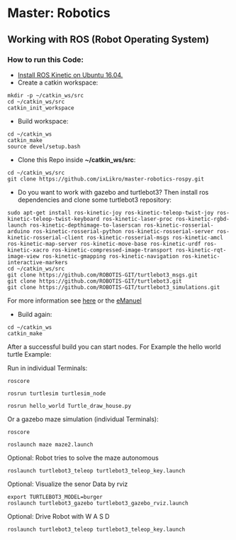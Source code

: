 # Master: Robotics
## Working with ROS (Robot Operating System)


### How to run this Code:
- [Install ROS Kinetic on Ubuntu 16.04.](http://wiki.ros.org/kinetic/Installation/Ubuntu)
- Create a catkin workspace:
```
mkdir -p ~/catkin_ws/src
cd ~/catkin_ws/src
catkin_init_workspace
```
- Build workspace:
```
cd ~/catkin_ws
catkin_make
source devel/setup.bash
```
- Clone this Repo inside **~/catkin_ws/src**:
```
cd ~/catkin_ws/src
git clone https://github.com/ixLikro/master-robotics-rospy.git
```
- Do you want to work with gazebo and turtlebot3?  Then install ros dependencies and clone some turtlebot3 repository:
```
sudo apt-get install ros-kinetic-joy ros-kinetic-teleop-twist-joy ros-kinetic-teleop-twist-keyboard ros-kinetic-laser-proc ros-kinetic-rgbd-launch ros-kinetic-depthimage-to-laserscan ros-kinetic-rosserial-arduino ros-kinetic-rosserial-python ros-kinetic-rosserial-server ros-kinetic-rosserial-client ros-kinetic-rosserial-msgs ros-kinetic-amcl ros-kinetic-map-server ros-kinetic-move-base ros-kinetic-urdf ros-kinetic-xacro ros-kinetic-compressed-image-transport ros-kinetic-rqt-image-view ros-kinetic-gmapping ros-kinetic-navigation ros-kinetic-interactive-markers
cd ~/catkin_ws/src
git clone https://github.com/ROBOTIS-GIT/turtlebot3_msgs.git
git clone https://github.com/ROBOTIS-GIT/turtlebot3.git
git clone https://github.com/ROBOTIS-GIT/turtlebot3_simulations.git
```
For more information see [here](https://github.com/saimouli/frontier_exploration_turtlebot#turtlebot3-packages-installation) or the [eManuel](http://emanual.robotis.com/docs/en/platform/turtlebot3/simulation/#turtlebot3-simulation-using-gazebo)
- Build again:
```
cd ~/catkin_ws
catkin_make
```

After a successful build you can start nodes. For Example the hello world turtle Example:

Run in individual Terminals:
```
roscore
```
```
rosrun turtlesim turtlesim_node
```
```
rosrun hello_world Turtle_draw_house.py
```

Or a gazebo maze simulation (individual Terminals):
```
roscore
```
```
roslaunch maze maze2.launch
```
Optional: Robot tries to solve the maze autonomous
```
roslaunch turtlebot3_teleop turtlebot3_teleop_key.launch
```
Optional: Visualize the senor Data by rviz 
```
export TURTLEBOT3_MODEL=burger
roslaunch turtlebot3_gazebo turtlebot3_gazebo_rviz.launch
```
Optional: Drive Robot with W A S D
```
roslaunch turtlebot3_teleop turtlebot3_teleop_key.launch
```
